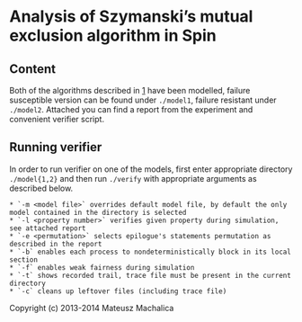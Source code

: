 Analysis of Szymanski’s mutual exclusion algorithm in Spin
==========================================================

Content
-------
Both of the algorithms described in [1] have been modelled, failure susceptible version can be found under `./model1`,
failure resistant under `./model2`.
Attached you can find a report from the experiment and convenient verifier script.

Running verifier
----------------
In order to run verifier on one of the models, first enter appropriate directory `./model{1,2}` and then run `./verify`
with appropriate arguments as described below.

    * `-m <model file>` overrides default model file, by default the only model contained in the directory is selected
    * `-l <property number>` verifies given property during simulation, see attached report
    * `-e <permutation>` selects epilogue's statements permutation as described in the report
    * `-b` enables each process to nondeterministically block in its local section
    * `-f` enables weak fairness during simulation
    * `-t` shows recorded trail, trace file must be present in the current directory
    * `-c` cleans up leftover files (including trace file)

Copyright (c) 2013-2014 Mateusz Machalica

[1]: http://dl.acm.org/citation.cfm?id=55425 "A simple solution to Lamport's concurrent programming problem with linear wait, B. K. Szymanski"
